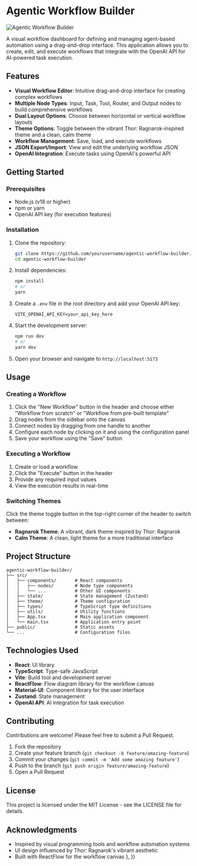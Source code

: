 # Agentic Workflow Builder

![Agentic Workflow Builder](./public/images/workflow-preview.png)

A visual workflow dashboard for defining and managing agent-based automation using a drag-and-drop interface. This application allows you to create, edit, and execute workflows that integrate with the OpenAI API for AI-powered task execution.

## Features

- **Visual Workflow Editor**: Intuitive drag-and-drop interface for creating complex workflows
- **Multiple Node Types**: Input, Task, Tool, Router, and Output nodes to build comprehensive workflows
- **Dual Layout Options**: Choose between horizontal or vertical workflow layouts
- **Theme Options**: Toggle between the vibrant Thor: Ragnarok-inspired theme and a clean, calm theme
- **Workflow Management**: Save, load, and execute workflows
- **JSON Export/Import**: View and edit the underlying workflow JSON
- **OpenAI Integration**: Execute tasks using OpenAI's powerful API

## Getting Started

### Prerequisites

- Node.js (v18 or higher)
- npm or yarn
- OpenAI API key (for execution features)

### Installation

1. Clone the repository:
   ```bash
   git clone https://github.com/yourusername/agentic-workflow-builder.git
   cd agentic-workflow-builder
   ```

2. Install dependencies:
   ```bash
   npm install
   # or
   yarn
   ```

3. Create a `.env` file in the root directory and add your OpenAI API key:
   ```
   VITE_OPENAI_API_KEY=your_api_key_here
   ```

4. Start the development server:
   ```bash
   npm run dev
   # or
   yarn dev
   ```

5. Open your browser and navigate to `http://localhost:5173`

## Usage

### Creating a Workflow

1. Click the "New Workflow" button in the header and choose either "Workflow from scratch" or "Workflow from pre-built template"
2. Drag nodes from the sidebar onto the canvas
3. Connect nodes by dragging from one handle to another
4. Configure each node by clicking on it and using the configuration panel
5. Save your workflow using the "Save" button

### Executing a Workflow

1. Create or load a workflow
2. Click the "Execute" button in the header
3. Provide any required input values
4. View the execution results in real-time

### Switching Themes

Click the theme toggle button in the top-right corner of the header to switch between:
- **Ragnarok Theme**: A vibrant, dark theme inspired by Thor: Ragnarok
- **Calm Theme**: A clean, light theme for a more traditional interface

## Project Structure

```
agentic-workflow-builder/
├── src/
│   ├── components/       # React components
│   │   ├── nodes/        # Node type components
│   │   └── ...           # Other UI components
│   ├── state/            # State management (Zustand)
│   ├── theme/            # Theme configuration
│   ├── types/            # TypeScript type definitions
│   ├── utils/            # Utility functions
│   ├── App.tsx           # Main application component
│   └── main.tsx          # Application entry point
├── public/               # Static assets
└── ...                   # Configuration files
```

## Technologies Used

- **React**: UI library
- **TypeScript**: Type-safe JavaScript
- **Vite**: Build tool and development server
- **ReactFlow**: Flow diagram library for the workflow canvas
- **Material-UI**: Component library for the user interface
- **Zustand**: State management
- **OpenAI API**: AI integration for task execution

## Contributing

Contributions are welcome! Please feel free to submit a Pull Request.

1. Fork the repository
2. Create your feature branch (`git checkout -b feature/amazing-feature`)
3. Commit your changes (`git commit -m 'Add some amazing feature'`)
4. Push to the branch (`git push origin feature/amazing-feature`)
5. Open a Pull Request

## License

This project is licensed under the MIT License - see the LICENSE file for details.

## Acknowledgments

- Inspired by visual programming tools and workflow automation systems
- UI design influenced by Thor: Ragnarok's vibrant aesthetic
- Built with ReactFlow for the workflow canvas
  },
})
```
